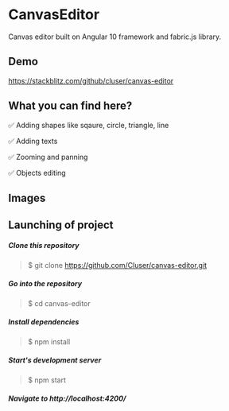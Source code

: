
# CanvasEditor

Canvas editor built on Angular 10 framework and fabric.js library.

## Demo
https://stackblitz.com/github/cluser/canvas-editor

## What you can find here?

:white_check_mark: Adding shapes like sqaure, circle, triangle, line

:white_check_mark: Adding texts

:white_check_mark: Zooming and panning

:white_check_mark: Objects editing



## Images



## Launching of project

  ##### Clone this repository
  > $ git clone https://github.com/Cluser/canvas-editor.git

  ##### Go into the repository
  > $ cd canvas-editor

  ##### Install dependencies
  > $ npm install

  ##### Start's development server
  > $ npm start

  ##### Navigate to http://localhost:4200/

